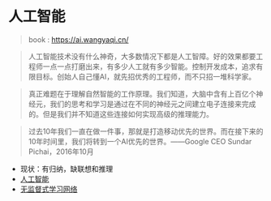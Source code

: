 # 人工智能
> book : https://ai.wangyaqi.cn/

> 人工智能技术没有什么神奇，大多数情况下都是人工智障。好的效果都要工程师一点一点打磨出来，有多少人工就有多少智能。控制开发成本，追求有限目标。创始人自己懂AI，就先招优秀的工程师，而不只招一堆科学家。

>  真正难题在于理解自然智能的工作原理。我们知道，大脑中含有上百亿个神经元，我们的思考和学习是通过在不同的神经元之间建立电子连接来完成的。但是我们并不知道这些连接如何实现高级的推理能力。

> 过去10年我们一直在做一件事，那就是打造移动优先的世界。而在接下来的10年时间里，我们将转到一个AI优先的世界。——Google CEO Sundar Pichai，2016年10月


* 现状：有归纳，缺联想和推理
* [人工智能](https://baike.baidu.com/item/%E4%BA%BA%E5%B7%A5%E6%99%BA%E8%83%BD/9180)
* [无监督式学习网络](https://www.baike.com/wiki/%E6%97%A0%E7%9B%91%E7%9D%A3%E5%BC%8F%E5%AD%A6%E4%B9%A0%E7%BD%91%E7%BB%9C)
